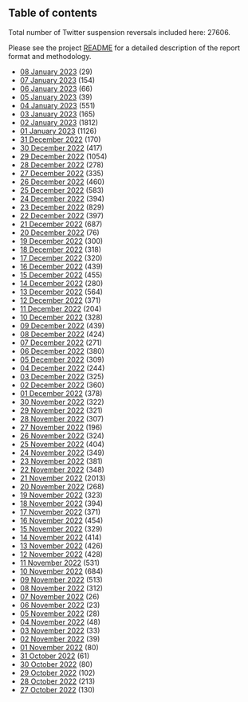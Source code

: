 ## Table of contents
Total number of Twitter suspension reversals included here: 27606.

Please see the project [README](https://github.com/travisbrown/unsuspensions) for a detailed description of the report format and methodology.
* [08 January 2023](2023-01-08/) (29)
* [07 January 2023](2023-01-07/) (154)
* [06 January 2023](2023-01-06/) (66)
* [05 January 2023](2023-01-05/) (39)
* [04 January 2023](2023-01-04/) (551)
* [03 January 2023](2023-01-03/) (165)
* [02 January 2023](2023-01-02/) (1812)
* [01 January 2023](2023-01-01/) (1126)
* [31 December 2022](2022-12-31/) (170)
* [30 December 2022](2022-12-30/) (417)
* [29 December 2022](2022-12-29/) (1054)
* [28 December 2022](2022-12-28/) (278)
* [27 December 2022](2022-12-27/) (335)
* [26 December 2022](2022-12-26/) (460)
* [25 December 2022](2022-12-25/) (583)
* [24 December 2022](2022-12-24/) (394)
* [23 December 2022](2022-12-23/) (829)
* [22 December 2022](2022-12-22/) (397)
* [21 December 2022](2022-12-21/) (687)
* [20 December 2022](2022-12-20/) (76)
* [19 December 2022](2022-12-19/) (300)
* [18 December 2022](2022-12-18/) (318)
* [17 December 2022](2022-12-17/) (320)
* [16 December 2022](2022-12-16/) (439)
* [15 December 2022](2022-12-15/) (455)
* [14 December 2022](2022-12-14/) (280)
* [13 December 2022](2022-12-13/) (564)
* [12 December 2022](2022-12-12/) (371)
* [11 December 2022](2022-12-11/) (204)
* [10 December 2022](2022-12-10/) (328)
* [09 December 2022](2022-12-09/) (439)
* [08 December 2022](2022-12-08/) (424)
* [07 December 2022](2022-12-07/) (271)
* [06 December 2022](2022-12-06/) (380)
* [05 December 2022](2022-12-05/) (309)
* [04 December 2022](2022-12-04/) (244)
* [03 December 2022](2022-12-03/) (325)
* [02 December 2022](2022-12-02/) (360)
* [01 December 2022](2022-12-01/) (378)
* [30 November 2022](2022-11-30/) (322)
* [29 November 2022](2022-11-29/) (321)
* [28 November 2022](2022-11-28/) (307)
* [27 November 2022](2022-11-27/) (196)
* [26 November 2022](2022-11-26/) (324)
* [25 November 2022](2022-11-25/) (404)
* [24 November 2022](2022-11-24/) (349)
* [23 November 2022](2022-11-23/) (381)
* [22 November 2022](2022-11-22/) (348)
* [21 November 2022](2022-11-21/) (2013)
* [20 November 2022](2022-11-20/) (268)
* [19 November 2022](2022-11-19/) (323)
* [18 November 2022](2022-11-18/) (394)
* [17 November 2022](2022-11-17/) (371)
* [16 November 2022](2022-11-16/) (454)
* [15 November 2022](2022-11-15/) (329)
* [14 November 2022](2022-11-14/) (414)
* [13 November 2022](2022-11-13/) (426)
* [12 November 2022](2022-11-12/) (428)
* [11 November 2022](2022-11-11/) (531)
* [10 November 2022](2022-11-10/) (684)
* [09 November 2022](2022-11-09/) (513)
* [08 November 2022](2022-11-08/) (312)
* [07 November 2022](2022-11-07/) (26)
* [06 November 2022](2022-11-06/) (23)
* [05 November 2022](2022-11-05/) (28)
* [04 November 2022](2022-11-04/) (48)
* [03 November 2022](2022-11-03/) (33)
* [02 November 2022](2022-11-02/) (39)
* [01 November 2022](2022-11-01/) (80)
* [31 October 2022](2022-10-31/) (61)
* [30 October 2022](2022-10-30/) (80)
* [29 October 2022](2022-10-29/) (102)
* [28 October 2022](2022-10-28/) (213)
* [27 October 2022](2022-10-27/) (130)
